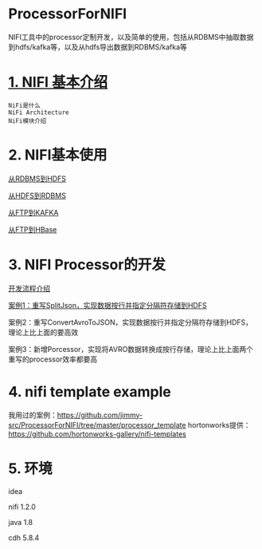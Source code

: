 # ProcessorForNIFI

NIFI工具中的processor定制开发，以及简单的使用，包括从RDBMS中抽取数据到hdfs/kafka等，以及从hdfs导出数据到RDBMS/kafka等

# [1. NIFI 基本介绍](https://github.com/jimmy-src/ProcessorForNIFI/blob/master/1.NIFI%E5%9F%BA%E6%9C%AC%E4%BB%8B%E7%BB%8D/NIFI%E5%9F%BA%E6%9C%AC%E4%BB%8B%E7%BB%8D.md)

    NiFi是什么
    NiFi Architecture
    NiFi模块介绍

# 2. NIFI基本使用

[从RDBMS到HDFS](https://github.com/jimmy-src/ProcessorForNIFI/blob/master/2.NIFI%E5%9F%BA%E6%9C%AC%E4%BD%BF%E7%94%A8/%E4%BB%8ERDBMS%E5%88%B0HDFS.md)

[从HDFS到RDBMS](https://github.com/jimmy-src/ProcessorForNIFI/blob/master/2.NIFI%E5%9F%BA%E6%9C%AC%E4%BD%BF%E7%94%A8/%E4%BB%8EHDFS%E5%88%B0RDBMS.md)

[从FTP到KAFKA](https://github.com/jimmy-src/ProcessorForNIFI/blob/master/2.NIFI%E5%9F%BA%E6%9C%AC%E4%BD%BF%E7%94%A8/%E4%BB%8EFTP%E5%88%B0KAFKA.md)

[从FTP到HBase](https://github.com/jimmy-src/ProcessorForNIFI/blob/master/2.NIFI%E5%9F%BA%E6%9C%AC%E4%BD%BF%E7%94%A8/RDBMS%E5%88%B0HBase.md)

# 3. NIFI Processor的开发

[开发流程介绍](https://github.com/jimmy-src/ProcessorForNIFI/blob/master/3.NIFI%20Processor%E7%9A%84%E5%BC%80%E5%8F%91/%E5%BC%80%E5%8F%91%E6%B5%81%E7%A8%8B%E4%BB%8B%E7%BB%8D.md)

[案例1：重写SplitJson，实现数据按行并指定分隔符存储到HDFS](https://github.com/jimmy-src/ProcessorForNIFI/blob/master/3.NIFI%20Processor%E7%9A%84%E5%BC%80%E5%8F%91/%E6%A1%88%E4%BE%8B1.md)

案例2：重写ConvertAvroToJSON，实现数据按行并指定分隔符存储到HDFS，理论上比上面的要高效

案例3：新增Porcessor，实现将AVRO数据转换成按行存储，理论上比上面两个重写的processor效率都要高

# 4. nifi template example

我用过的案例：https://github.com/jimmy-src/ProcessorForNIFI/tree/master/processor_template
hortonworks提供：https://github.com/hortonworks-gallery/nifi-templates

# 5. 环境

idea

nifi 1.2.0

java 1.8

cdh 5.8.4

